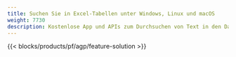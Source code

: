 ```yaml
---
title: Suchen Sie in Excel-Tabellen unter Windows, Linux und macOS
weight: 7730
description: Kostenlose App und APIs zum Durchsuchen von Text in den Dateien XLS, XLSX und ODS
---
```

{{< blocks/products/pf/agp/feature-solution >}} 

